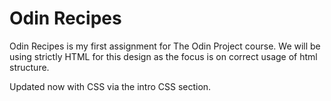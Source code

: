# Odin Recipes

Odin Recipes is my first assignment for The Odin Project course. We will be using strictly HTML for this design as the focus is on correct usage of html structure. 

Updated now with CSS via the intro CSS section.

